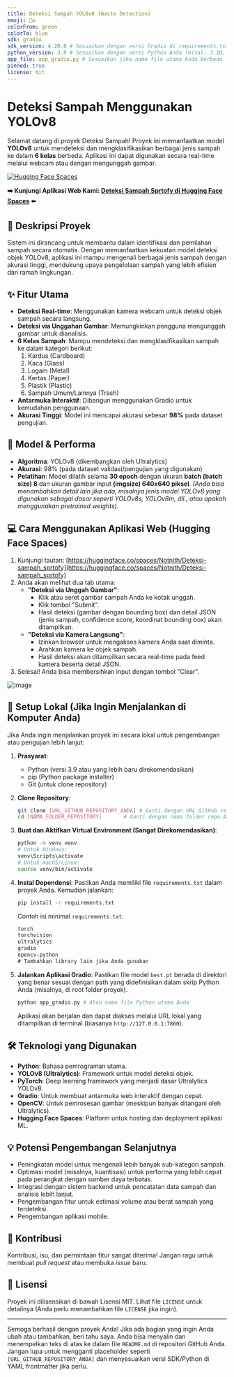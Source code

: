 ```yaml
---
title: Deteksi Sampah YOLOv8 (Waste Detection)
emoji: 🚮♻️
colorFrom: green
colorTo: blue
sdk: gradio
sdk_version: 4.20.0 # Sesuaikan dengan versi Gradio di requirements.txt Anda (misal: 4.29.0)
python_version: 3.9 # Sesuaikan dengan versi Python Anda (misal: 3.10, 3.11)
app_file: app_gradio.py # Sesuaikan jika nama file utama Anda berbeda
pinned: true
license: mit
---
```


# Deteksi Sampah Menggunakan YOLOv8

Selamat datang di proyek Deteksi Sampah! Proyek ini memanfaatkan model **YOLOv8** untuk mendeteksi dan mengklasifikasikan berbagai jenis sampah ke dalam **6 kelas** berbeda. Aplikasi ini dapat digunakan secara real-time melalui webcam atau dengan mengunggah gambar.

[![Hugging Face Spaces](https://img.shields.io/badge/%F0%9F%A4%97%20Hugging%20Face-Spaces-blue)](https://huggingface.co/spaces/Notnith/Deteksi-sampah_sprtofy)

**➡️ Kunjungi Aplikasi Web Kami: [Deteksi Sampah Sprtofy di Hugging Face Spaces](https://huggingface.co/spaces/Notnith/Deteksi-sampah_sprtofy) ⬅️**

## 📝 Deskripsi Proyek

Sistem ini dirancang untuk membantu dalam identifikasi dan pemilahan sampah secara otomatis. Dengan memanfaatkan kekuatan model deteksi objek YOLOv8, aplikasi ini mampu mengenali berbagai jenis sampah dengan akurasi tinggi, mendukung upaya pengelolaan sampah yang lebih efisien dan ramah lingkungan.

## ✨ Fitur Utama

* **Deteksi Real-time**: Menggunakan kamera webcam untuk deteksi objek sampah secara langsung.
* **Deteksi via Unggahan Gambar**: Memungkinkan pengguna mengunggah gambar untuk dianalisis.
* **6 Kelas Sampah**: Mampu mendeteksi dan mengklasifikasikan sampah ke dalam kategori berikut:
    1.  Kardus (Cardboard)
    2.  Kaca (Glass)
    3.  Logam (Metal)
    4.  Kertas (Paper)
    5.  Plastik (Plastic)
    6.  Sampah Umum/Lainnya (Trash)
* **Antarmuka Interaktif**: Dibangun menggunakan Gradio untuk kemudahan penggunaan.
* **Akurasi Tinggi**: Model ini mencapai akurasi sebesar **98%** pada dataset pengujian.

## 🚀 Model & Performa

* **Algoritma**: YOLOv8 (dikembangkan oleh Ultralytics)
* **Akurasi**: 98% (pada dataset validasi/pengujian yang digunakan)
* **Pelatihan**: Model dilatih selama **30 epoch** dengan ukuran **batch (batch size) 8** dan ukuran gambar input **(imgsize) 640x640 piksel**. *(Anda bisa menambahkan detail lain jika ada, misalnya jenis model YOLOv8 yang digunakan sebagai dasar seperti YOLOv8s, YOLOv8m, dll., atau apakah menggunakan pretrained weights).*

## 💻 Cara Menggunakan Aplikasi Web (Hugging Face Spaces)

1.  Kunjungi tautan: [https://huggingface.co/spaces/Notnith/Deteksi-sampah_sprtofy](https://huggingface.co/spaces/Notnith/Deteksi-sampah_sprtofy)
2.  Anda akan melihat dua tab utama:
    * **"Deteksi via Unggah Gambar"**:
        * Klik atau seret gambar sampah Anda ke kotak unggah.
        * Klik tombol "Submit".
        * Hasil deteksi (gambar dengan bounding box) dan detail JSON (jenis sampah, confidence score, koordinat bounding box) akan ditampilkan.
    * **"Deteksi via Kamera Langsung"**:
        * Izinkan browser untuk mengakses kamera Anda saat diminta.
        * Arahkan kamera ke objek sampah.
        * Hasil deteksi akan ditampilkan secara real-time pada feed kamera beserta detail JSON.
3.  Selesai! Anda bisa membersihkan input dengan tombol "Clear".

![image](https://github.com/user-attachments/assets/abf4d33c-fc0f-4591-9a39-1d45760b2e01)

## 🔧 Setup Lokal (Jika Ingin Menjalankan di Komputer Anda)

Jika Anda ingin menjalankan proyek ini secara lokal untuk pengembangan atau pengujian lebih lanjut:

1.  **Prasyarat**:
    * Python (versi 3.9 atau yang lebih baru direkomendasikan)
    * pip (Python package installer)
    * Git (untuk clone repository)

2.  **Clone Repository**:
    ```bash
    git clone [URL_GITHUB_REPOSITORY_ANDA] # Ganti dengan URL GitHub repo Anda
    cd [NAMA_FOLDER_REPOSITORY]       # Ganti dengan nama folder repo Anda
    ```

3.  **Buat dan Aktifkan Virtual Environment (Sangat Direkomendasikan)**:
    ```bash
    python -m venv venv
    # Untuk Windows:
    venv\Scripts\activate
    # Untuk macOS/Linux:
    source venv/bin/activate
    ```

4.  **Instal Dependensi**:
    Pastikan Anda memiliki file `requirements.txt` dalam proyek Anda. Kemudian jalankan:
    ```bash
    pip install -r requirements.txt
    ```
    Contoh isi minimal `requirements.txt`:
    ```txt
    torch
    torchvision
    ultralytics
    gradio
    opencv-python
    # Tambahkan library lain jika Anda gunakan
    ```

5.  **Jalankan Aplikasi Gradio**:
    Pastikan file model `best.pt`  berada di direktori yang benar sesuai dengan path yang didefinisikan dalam skrip Python Anda (misalnya, di root folder proyek).
    ```bash
    python app_gradio.py # Atau nama file Python utama Anda
    ```
    Aplikasi akan berjalan dan dapat diakses melalui URL lokal yang ditampilkan di terminal (biasanya `http://127.0.0.1:7860`).

## 🛠️ Teknologi yang Digunakan

* **Python**: Bahasa pemrograman utama.
* **YOLOv8 (Ultralytics)**: Framework untuk model deteksi objek.
* **PyTorch**: Deep learning framework yang menjadi dasar Ultralytics YOLOv8.
* **Gradio**: Untuk membuat antarmuka web interaktif dengan cepat.
* **OpenCV**: Untuk pemrosesan gambar (meskipun banyak ditangani oleh Ultralytics).
* **Hugging Face Spaces**: Platform untuk hosting dan deployment aplikasi ML.

## 💡 Potensi Pengembangan Selanjutnya

* Peningkatan model untuk mengenali lebih banyak sub-kategori sampah.
* Optimasi model (misalnya, kuantisasi) untuk performa yang lebih cepat pada perangkat dengan sumber daya terbatas.
* Integrasi dengan sistem backend untuk pencatatan data sampah dan analisis lebih lanjut.
* Pengembangan fitur untuk estimasi volume atau berat sampah yang terdeteksi.
* Pengembangan aplikasi mobile.

## 🤝 Kontribusi

Kontribusi, isu, dan permintaan fitur sangat diterima! Jangan ragu untuk membuat *pull request* atau membuka *issue* baru.

## 📄 Lisensi

Proyek ini dilisensikan di bawah Lisensi MIT. Lihat file `LICENSE` untuk detailnya (Anda perlu menambahkan file `LICENSE` jika ingin).

---

Semoga berhasil dengan proyek Anda! Jika ada bagian yang ingin Anda ubah atau tambahkan, beri tahu saya. Anda bisa menyalin dan menempelkan teks di atas ke dalam file `README.md` di repositori GitHub Anda. Jangan lupa untuk mengganti placeholder seperti `[URL_GITHUB_REPOSITORY_ANDA]` dan menyesuaikan versi SDK/Python di YAML frontmatter jika perlu.


